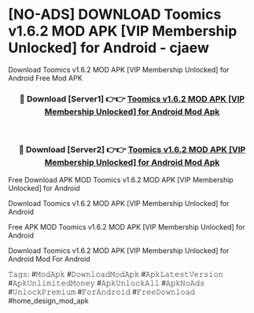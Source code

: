 # [NO-ADS] DOWNLOAD Toomics v1.6.2 MOD APK [VIP Membership Unlocked] for Android - cjaew
Download Toomics v1.6.2 MOD APK [VIP Membership Unlocked] for Android Free Mod APK

<div align="center">
<h3>🔴 Download [Server1] 👉👉 <a href="https://apk-comot.site?title=Toomics_v1.6.2_MOD_APK_[VIP_Membership_Unlocked]_for_Android">Toomics v1.6.2 MOD APK [VIP Membership Unlocked] for Android Mod Apk</a></h3><br>

<h3>🔴 Download [Server2] 👉👉 <a href="https://apk-comot.site?title=Toomics_v1.6.2_MOD_APK_[VIP_Membership_Unlocked]_for_Android">Toomics v1.6.2 MOD APK [VIP Membership Unlocked] for Android Mod Apk</a></h3>
</div>


Free Download APK MOD Toomics v1.6.2 MOD APK [VIP Membership Unlocked] for Android

Download Toomics v1.6.2 MOD APK [VIP Membership Unlocked] for Android 

Free APK MOD Toomics v1.6.2 MOD APK [VIP Membership Unlocked] for Android 

Download Toomics v1.6.2 MOD APK [VIP Membership Unlocked] for Android Mod For Android

𝚃𝚊𝚐𝚜: #𝙼𝚘𝚍𝙰𝚙𝚔 #𝙳𝚘𝚠𝚗𝚕𝚘𝚊𝚍𝙼𝚘𝚍𝙰𝚙𝚔 #𝙰𝚙𝚔𝙻𝚊𝚝𝚎𝚜𝚝𝚅𝚎𝚛𝚜𝚒𝚘𝚗 #𝙰𝚙𝚔𝚄𝚗𝚕𝚒𝚖𝚒𝚝𝚎𝚍𝙼𝚘𝚗𝚎𝚢 #𝙰𝚙𝚔𝚄𝚗𝚕𝚘𝚌𝚔𝙰𝚕𝚕 #𝙰𝚙𝚔𝙽𝚘𝙰𝚍𝚜 #𝚄𝚗𝚕𝚘𝚌𝚔𝙿𝚛𝚎𝚖𝚒𝚞𝚖 #𝙵𝚘𝚛𝙰𝚗𝚍𝚛𝚘𝚒𝚍 #𝙵𝚛𝚎𝚎𝙳𝚘𝚠𝚗𝚕𝚘𝚊𝚍 #home_design_mod_apk